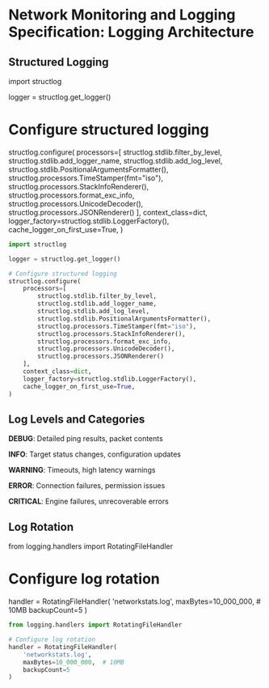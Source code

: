 # Network Monitoring and Logging Specification: Logging Architecture



## Structured Logging

import structlog

logger = structlog.get_logger()

# Configure structured logging
structlog.configure(
    processors=[
        structlog.stdlib.filter_by_level,
        structlog.stdlib.add_logger_name,
        structlog.stdlib.add_log_level,
        structlog.stdlib.PositionalArgumentsFormatter(),
        structlog.processors.TimeStamper(fmt="iso"),
        structlog.processors.StackInfoRenderer(),
        structlog.processors.format_exc_info,
        structlog.processors.UnicodeDecoder(),
        structlog.processors.JSONRenderer()
    ],
    context_class=dict,
    logger_factory=structlog.stdlib.LoggerFactory(),
    cache_logger_on_first_use=True,
)

```python
import structlog

logger = structlog.get_logger()

# Configure structured logging
structlog.configure(
    processors=[
        structlog.stdlib.filter_by_level,
        structlog.stdlib.add_logger_name,
        structlog.stdlib.add_log_level,
        structlog.stdlib.PositionalArgumentsFormatter(),
        structlog.processors.TimeStamper(fmt="iso"),
        structlog.processors.StackInfoRenderer(),
        structlog.processors.format_exc_info,
        structlog.processors.UnicodeDecoder(),
        structlog.processors.JSONRenderer()
    ],
    context_class=dict,
    logger_factory=structlog.stdlib.LoggerFactory(),
    cache_logger_on_first_use=True,
)

```

## Log Levels and Categories

**DEBUG**: Detailed ping results, packet contents

**INFO**: Target status changes, configuration updates

**WARNING**: Timeouts, high latency warnings

**ERROR**: Connection failures, permission issues

**CRITICAL**: Engine failures, unrecoverable errors

## Log Rotation

from logging.handlers import RotatingFileHandler

# Configure log rotation
handler = RotatingFileHandler(
    'networkstats.log',
    maxBytes=10_000_000,  # 10MB
    backupCount=5
)

```python
from logging.handlers import RotatingFileHandler

# Configure log rotation
handler = RotatingFileHandler(
    'networkstats.log',
    maxBytes=10_000_000,  # 10MB
    backupCount=5
)

```
